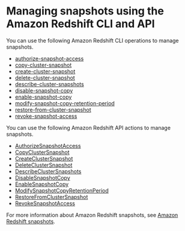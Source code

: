 # Managing snapshots using the Amazon Redshift CLI and API<a name="manage-snapshots-api-cli"></a>

You can use the following Amazon Redshift CLI operations to manage snapshots\.
+ [authorize\-snapshot\-access](https://docs.aws.amazon.com/cli/latest/reference/redshift/authorize-snapshot-access.html)
+ [copy\-cluster\-snapshot](https://docs.aws.amazon.com/cli/latest/reference/redshift/copy-cluster-snapshot.html)
+ [create\-cluster\-snapshot](https://docs.aws.amazon.com/cli/latest/reference/redshift/create-cluster-snapshot.html)
+ [delete\-cluster\-snapshot](https://docs.aws.amazon.com/cli/latest/reference/redshift/delete-cluster-snapshot.html)
+ [describe\-cluster\-snapshots](https://docs.aws.amazon.com/cli/latest/reference/redshift/describe-cluster-snapshots.html)
+  [disable\-snapshot\-copy](https://docs.aws.amazon.com/cli/latest/reference/redshift/disable-snapshot-copy.html) 
+  [enable\-snapshot\-copy](https://docs.aws.amazon.com/cli/latest/reference/redshift/enable-snapshot-copy.html) 
+  [modify\-snapshot\-copy\-retention\-period](https://docs.aws.amazon.com/cli/latest/reference/redshift/modify-snapshot-copy-retention-period.html) 
+ [restore\-from\-cluster\-snapshot](https://docs.aws.amazon.com/cli/latest/reference/redshift/restore-from-cluster-snapshot.html)
+ [revoke\-snapshot\-access](https://docs.aws.amazon.com/cli/latest/reference/redshift/revoke-snapshot-access.html)

 You can use the following Amazon Redshift API actions to manage snapshots\.
+ [AuthorizeSnapshotAccess](https://docs.aws.amazon.com/redshift/latest/APIReference/API_AuthorizeSnapshotAccess.html)
+ [CopyClusterSnapshot](https://docs.aws.amazon.com/redshift/latest/APIReference/API_CopyClusterSnapshot.html)
+ [CreateClusterSnapshot](https://docs.aws.amazon.com/redshift/latest/APIReference/API_CreateClusterSnapshot.html)
+ [DeleteClusterSnapshot](https://docs.aws.amazon.com/redshift/latest/APIReference/API_DeleteClusterSnapshot.html)
+ [DescribeClusterSnapshots](https://docs.aws.amazon.com/redshift/latest/APIReference/API_DescribeClusterSnapshots.html)
+  [DisableSnapshotCopy](https://docs.aws.amazon.com/redshift/latest/APIReference/API_DisableSnapshotCopy.html) 
+  [EnableSnapshotCopy](https://docs.aws.amazon.com/redshift/latest/APIReference/API_EnableSnapshotCopy.html) 
+  [ModifySnapshotCopyRetentionPeriod](https://docs.aws.amazon.com/redshift/latest/APIReference/API_ModifySnapshotCopyRetentionPeriod.html) 
+ [RestoreFromClusterSnapshot](https://docs.aws.amazon.com/redshift/latest/APIReference/API_RestoreFromClusterSnapshot.html)
+ [RevokeSnapshotAccess](https://docs.aws.amazon.com/redshift/latest/APIReference/API_RevokeSnapshotAccess.html)

For more information about Amazon Redshift snapshots, see [Amazon Redshift snapshots](working-with-snapshots.md)\.